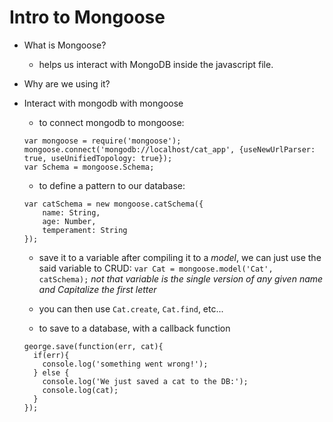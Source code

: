 # Intro to Mongoose      

  * What is Mongoose?
    - helps us interact with MongoDB inside the javascript file.
  * Why are we using it?

  * Interact with mongodb with mongoose
    - to connect mongodb to mongoose:
    ```
    var mongoose = require('mongoose');
    mongoose.connect('mongodb://localhost/cat_app', {useNewUrlParser: true, useUnifiedTopology: true});
    var Schema = mongoose.Schema;
    ```

    - to define a pattern to our database:
    ```
    var catSchema = new mongoose.catSchema({
        name: String,
        age: Number,
        temperament: String
    });
    ```

    - save it to a variable after compiling it to a *model*, we can just use the said variable to CRUD:
    `var Cat = mongoose.model('Cat', catSchema);` *not that variable is the single version of any given name and Capitalize the first letter*
    - you can then use `Cat.create`, `Cat.find`, etc...

    - to save to a database, with a callback function
    ```
    george.save(function(err, cat){
      if(err){
        console.log('something went wrong!');
      } else {
        console.log('We just saved a cat to the DB:');
        console.log(cat);
      }
    });
    ```
